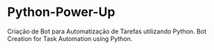 # Python-Power-Up
Criação de Bot para Automatização de Tarefas utilizando Python. Bot Creation for Task Automation using Python.
